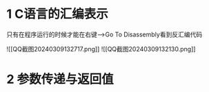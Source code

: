 # 1 C语言的汇编表示
只有在程序运行的时候才能在右键-->Go To Disassembly看到反汇编代码

![[QQ截图20240309132717.png]]
![[QQ截图20240309132130.png]]

# 2 参数传递与返回值
